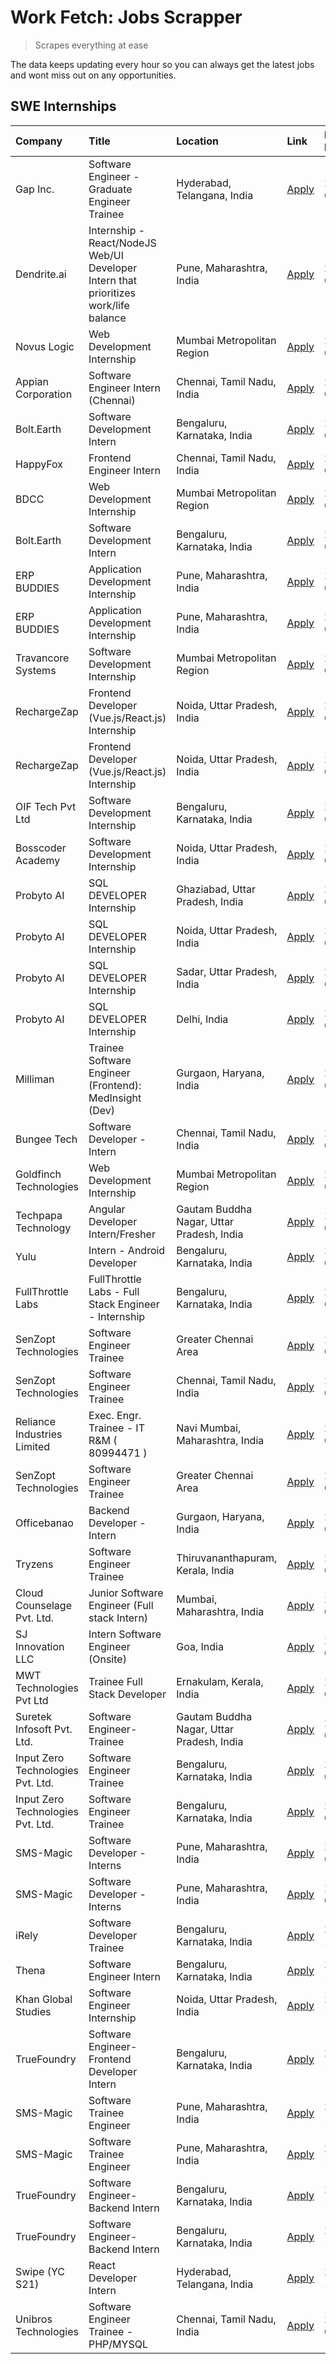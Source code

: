 # Work Fetch: Jobs Scrapper
> Scrapes everything at ease

The data keeps updating every hour so you can always get the latest jobs and wont miss out on any opportunities.

## SWE Internships
<!--START_SECTION:workfetch-->
| Company                           | Title                                                                                | Location                                  | Link                                                                                                                                                                                                                                                                                                | Date Posted   |
|:----------------------------------|:-------------------------------------------------------------------------------------|:------------------------------------------|:----------------------------------------------------------------------------------------------------------------------------------------------------------------------------------------------------------------------------------------------------------------------------------------------------|:--------------|
| Gap Inc.                          | Software Engineer - Graduate Engineer Trainee                                        | Hyderabad, Telangana, India               | [Apply](https://in.linkedin.com/jobs/view/software-engineer-graduate-engineer-trainee-at-gap-inc-3853818960?position=13&pageNum=0&refId=RlVqzUWgKJPFO8Imfhoj5A%3D%3D&trackingId=q6SJiMOgmN%2Fx8ZNLdvL8pA%3D%3D&trk=public_jobs_jserp-result_search-card)                                            | 2024-03-12    |
| Dendrite.ai                       | Internship - React/NodeJS Web/UI Developer Intern that prioritizes work/life balance | Pune, Maharashtra, India                  | [Apply](https://in.linkedin.com/jobs/view/internship-react-nodejs-web-ui-developer-intern-that-prioritizes-work-life-balance-at-dendrite-ai-3853583200?position=55&pageNum=0&refId=RlVqzUWgKJPFO8Imfhoj5A%3D%3D&trackingId=BOPgUwUU%2B9ClzqS4VZcZ6Q%3D%3D&trk=public_jobs_jserp-result_search-card) | 2024-03-12    |
| Novus Logic                       | Web Development Internship                                                           | Mumbai Metropolitan Region                | [Apply](https://in.linkedin.com/jobs/view/web-development-internship-at-novus-logic-3850818621?position=56&pageNum=0&refId=RlVqzUWgKJPFO8Imfhoj5A%3D%3D&trackingId=1e6%2BMBEcyKfdvFLwcAPnmw%3D%3D&trk=public_jobs_jserp-result_search-card)                                                         | 2024-03-08    |
| Appian Corporation                | Software Engineer Intern (Chennai)                                                   | Chennai, Tamil Nadu, India                | [Apply](https://in.linkedin.com/jobs/view/software-engineer-intern-chennai-at-appian-corporation-3848335036?position=4&pageNum=0&refId=RlVqzUWgKJPFO8Imfhoj5A%3D%3D&trackingId=OlNf0Ib6Y3aBTCmJlygmWA%3D%3D&trk=public_jobs_jserp-result_search-card)                                               | 2024-03-07    |
| Bolt.Earth                        | Software Development Intern                                                          | Bengaluru, Karnataka, India               | [Apply](https://in.linkedin.com/jobs/view/software-development-intern-at-bolt-earth-3849437038?position=28&pageNum=0&refId=RlVqzUWgKJPFO8Imfhoj5A%3D%3D&trackingId=YZssvtcyu9LsJVaI%2Bzh%2BLg%3D%3D&trk=public_jobs_jserp-result_search-card)                                                       | 2024-03-07    |
| HappyFox                          | Frontend Engineer Intern                                                             | Chennai, Tamil Nadu, India                | [Apply](https://in.linkedin.com/jobs/view/frontend-engineer-intern-at-happyfox-3848357951?position=40&pageNum=0&refId=RlVqzUWgKJPFO8Imfhoj5A%3D%3D&trackingId=wsznSw4i3psEKuMWfs63Dw%3D%3D&trk=public_jobs_jserp-result_search-card)                                                                | 2024-03-07    |
| BDCC                              | Web Development Internship                                                           | Mumbai Metropolitan Region                | [Apply](https://in.linkedin.com/jobs/view/web-development-internship-at-bdcc-3849712398?position=49&pageNum=0&refId=RlVqzUWgKJPFO8Imfhoj5A%3D%3D&trackingId=30o6t2qThelyvWCLoJpACw%3D%3D&trk=public_jobs_jserp-result_search-card)                                                                  | 2024-03-07    |
| Bolt.Earth                        | Software Development Intern                                                          | Bengaluru, Karnataka, India               | [Apply](https://in.linkedin.com/jobs/view/software-development-intern-at-bolt-earth-3849437038?position=3&pageNum=2&refId=oQpQywcdPQGPfMsqm%2BYXtw%3D%3D&trackingId=vyk5BU42CVfzb5KXmXbkXA%3D%3D&trk=public_jobs_jserp-result_search-card)                                                          | 2024-03-07    |
| ERP BUDDIES                       | Application Development Internship                                                   | Pune, Maharashtra, India                  | [Apply](https://in.linkedin.com/jobs/view/application-development-internship-at-erp-buddies-3848828144?position=31&pageNum=0&refId=RlVqzUWgKJPFO8Imfhoj5A%3D%3D&trackingId=qrzTpTN0HELyjQQJcVjHdg%3D%3D&trk=public_jobs_jserp-result_search-card)                                                   | 2024-03-06    |
| ERP BUDDIES                       | Application Development Internship                                                   | Pune, Maharashtra, India                  | [Apply](https://in.linkedin.com/jobs/view/application-development-internship-at-erp-buddies-3848828144?position=6&pageNum=2&refId=oQpQywcdPQGPfMsqm%2BYXtw%3D%3D&trackingId=aNE7EqN2aWv2y%2F6es0JPmg%3D%3D&trk=public_jobs_jserp-result_search-card)                                                | 2024-03-06    |
| Travancore Systems                | Software Development Internship                                                      | Mumbai Metropolitan Region                | [Apply](https://in.linkedin.com/jobs/view/software-development-internship-at-travancore-systems-3847706952?position=11&pageNum=0&refId=RlVqzUWgKJPFO8Imfhoj5A%3D%3D&trackingId=Rxyj1PQQuxM92m7rLjPzuQ%3D%3D&trk=public_jobs_jserp-result_search-card)                                               | 2024-03-05    |
| RechargeZap                       | Frontend Developer  (Vue.js/React.js) Internship                                     | Noida, Uttar Pradesh, India               | [Apply](https://in.linkedin.com/jobs/view/frontend-developer-vue-js-react-js-internship-at-rechargezap-3847708827?position=32&pageNum=0&refId=RlVqzUWgKJPFO8Imfhoj5A%3D%3D&trackingId=oFAXJbKd9UndMnfKsOdMGw%3D%3D&trk=public_jobs_jserp-result_search-card)                                        | 2024-03-05    |
| RechargeZap                       | Frontend Developer  (Vue.js/React.js) Internship                                     | Noida, Uttar Pradesh, India               | [Apply](https://in.linkedin.com/jobs/view/frontend-developer-vue-js-react-js-internship-at-rechargezap-3847708827?position=8&pageNum=2&refId=oQpQywcdPQGPfMsqm%2BYXtw%3D%3D&trackingId=kenDvx1eEe709gHLpuG6ew%3D%3D&trk=public_jobs_jserp-result_search-card)                                       | 2024-03-05    |
| OIF Tech Pvt Ltd                  | Software Development Internship                                                      | Bengaluru, Karnataka, India               | [Apply](https://in.linkedin.com/jobs/view/software-development-internship-at-oif-tech-pvt-ltd-3846326596?position=5&pageNum=0&refId=RlVqzUWgKJPFO8Imfhoj5A%3D%3D&trackingId=mx4to8XObsOz5GIl9Rsk%2BA%3D%3D&trk=public_jobs_jserp-result_search-card)                                                | 2024-03-04    |
| Bosscoder Academy                 | Software Development Internship                                                      | Noida, Uttar Pradesh, India               | [Apply](https://in.linkedin.com/jobs/view/software-development-internship-at-bosscoder-academy-3846323827?position=16&pageNum=0&refId=RlVqzUWgKJPFO8Imfhoj5A%3D%3D&trackingId=Xoe7qwjEnBchW1WCFB2x7Q%3D%3D&trk=public_jobs_jserp-result_search-card)                                                | 2024-03-04    |
| Probyto AI                        | SQL DEVELOPER Internship                                                             | Ghaziabad, Uttar Pradesh, India           | [Apply](https://in.linkedin.com/jobs/view/sql-developer-internship-at-probyto-ai-3846327640?position=39&pageNum=0&refId=RlVqzUWgKJPFO8Imfhoj5A%3D%3D&trackingId=OQH0IkgEpeTz7tsgL%2F%2Bifg%3D%3D&trk=public_jobs_jserp-result_search-card)                                                          | 2024-03-04    |
| Probyto AI                        | SQL DEVELOPER Internship                                                             | Noida, Uttar Pradesh, India               | [Apply](https://in.linkedin.com/jobs/view/sql-developer-internship-at-probyto-ai-3846328520?position=45&pageNum=0&refId=RlVqzUWgKJPFO8Imfhoj5A%3D%3D&trackingId=dN2hCc%2FI5JJ%2BUiwPOTpu8Q%3D%3D&trk=public_jobs_jserp-result_search-card)                                                          | 2024-03-04    |
| Probyto AI                        | SQL DEVELOPER Internship                                                             | Sadar, Uttar Pradesh, India               | [Apply](https://in.linkedin.com/jobs/view/sql-developer-internship-at-probyto-ai-3846329214?position=51&pageNum=0&refId=RlVqzUWgKJPFO8Imfhoj5A%3D%3D&trackingId=xSRabcCMunOUzwKmGnicng%3D%3D&trk=public_jobs_jserp-result_search-card)                                                              | 2024-03-04    |
| Probyto AI                        | SQL DEVELOPER Internship                                                             | Delhi, India                              | [Apply](https://in.linkedin.com/jobs/view/sql-developer-internship-at-probyto-ai-3846324863?position=54&pageNum=0&refId=RlVqzUWgKJPFO8Imfhoj5A%3D%3D&trackingId=XGq8m3ct9%2FlgY6dSObB%2Bjg%3D%3D&trk=public_jobs_jserp-result_search-card)                                                          | 2024-03-04    |
| Milliman                          | Trainee Software Engineer (Frontend): MedInsight (Dev)                               | Gurgaon, Haryana, India                   | [Apply](https://in.linkedin.com/jobs/view/trainee-software-engineer-frontend-medinsight-dev-at-milliman-3792874280?position=7&pageNum=0&refId=RlVqzUWgKJPFO8Imfhoj5A%3D%3D&trackingId=Yrjghl8Ybg2hKcNEW0ZaVQ%3D%3D&trk=public_jobs_jserp-result_search-card)                                        | 2024-03-01    |
| Bungee Tech                       | Software Developer - Intern                                                          | Chennai, Tamil Nadu, India                | [Apply](https://in.linkedin.com/jobs/view/software-developer-intern-at-bungee-tech-3842220746?position=53&pageNum=0&refId=RlVqzUWgKJPFO8Imfhoj5A%3D%3D&trackingId=juUtT3Ce9dhoVu4wmsKF3w%3D%3D&trk=public_jobs_jserp-result_search-card)                                                            | 2024-02-28    |
| Goldfinch Technologies            | Web Development Internship                                                           | Mumbai Metropolitan Region                | [Apply](https://in.linkedin.com/jobs/view/web-development-internship-at-goldfinch-technologies-3837823879?position=43&pageNum=0&refId=RlVqzUWgKJPFO8Imfhoj5A%3D%3D&trackingId=UI6VGmctpxYTNnl%2BYML2BA%3D%3D&trk=public_jobs_jserp-result_search-card)                                              | 2024-02-22    |
| Techpapa Technology               | Angular Developer Intern/Fresher                                                     | Gautam Buddha Nagar, Uttar Pradesh, India | [Apply](https://in.linkedin.com/jobs/view/angular-developer-intern-fresher-at-techpapa-technology-3834305862?position=60&pageNum=0&refId=RlVqzUWgKJPFO8Imfhoj5A%3D%3D&trackingId=GVTm5ssPL8e4U%2FdJK%2BpZ9g%3D%3D&trk=public_jobs_jserp-result_search-card)                                         | 2024-02-20    |
| Yulu                              | Intern - Android Developer                                                           | Bengaluru, Karnataka, India               | [Apply](https://in.linkedin.com/jobs/view/intern-android-developer-at-yulu-3834459982?position=50&pageNum=0&refId=RlVqzUWgKJPFO8Imfhoj5A%3D%3D&trackingId=fIHL3FkpvrhJDRIodNbf5w%3D%3D&trk=public_jobs_jserp-result_search-card)                                                                    | 2024-02-19    |
| FullThrottle Labs                 | FullThrottle Labs - Full Stack Engineer - Internship                                 | Bengaluru, Karnataka, India               | [Apply](https://in.linkedin.com/jobs/view/fullthrottle-labs-full-stack-engineer-internship-at-fullthrottle-labs-3829636016?position=57&pageNum=0&refId=RlVqzUWgKJPFO8Imfhoj5A%3D%3D&trackingId=4XvCpdsT9cev5Omp8ZR3nw%3D%3D&trk=public_jobs_jserp-result_search-card)                               | 2024-02-17    |
| SenZopt Technologies              | Software Engineer Trainee                                                            | Greater Chennai Area                      | [Apply](https://in.linkedin.com/jobs/view/software-engineer-trainee-at-senzopt-technologies-3827688781?position=34&pageNum=0&refId=RlVqzUWgKJPFO8Imfhoj5A%3D%3D&trackingId=9tuM%2FGqIL6EeULfMrSJZXQ%3D%3D&trk=public_jobs_jserp-result_search-card)                                                 | 2024-02-12    |
| SenZopt Technologies              | Software Engineer Trainee                                                            | Chennai, Tamil Nadu, India                | [Apply](https://in.linkedin.com/jobs/view/software-engineer-trainee-at-senzopt-technologies-3827686880?position=47&pageNum=0&refId=RlVqzUWgKJPFO8Imfhoj5A%3D%3D&trackingId=54GikKnGixBgEfJB6oKxqA%3D%3D&trk=public_jobs_jserp-result_search-card)                                                   | 2024-02-12    |
| Reliance Industries Limited       | Exec. Engr. Trainee - IT R&M ( 80994471 )                                            | Navi Mumbai, Maharashtra, India           | [Apply](https://in.linkedin.com/jobs/view/exec-engr-trainee-it-r-m-80994471-at-reliance-industries-limited-3850269171?position=7&pageNum=2&refId=oQpQywcdPQGPfMsqm%2BYXtw%3D%3D&trackingId=qOEgZO%2FAzlwkMZ7oQyNNEQ%3D%3D&trk=public_jobs_jserp-result_search-card)                                 | 2024-02-12    |
| SenZopt Technologies              | Software Engineer Trainee                                                            | Greater Chennai Area                      | [Apply](https://in.linkedin.com/jobs/view/software-engineer-trainee-at-senzopt-technologies-3827688781?position=10&pageNum=2&refId=oQpQywcdPQGPfMsqm%2BYXtw%3D%3D&trackingId=RnQECRFriO6BwmG5fVPflQ%3D%3D&trk=public_jobs_jserp-result_search-card)                                                 | 2024-02-12    |
| Officebanao                       | Backend Developer - Intern                                                           | Gurgaon, Haryana, India                   | [Apply](https://in.linkedin.com/jobs/view/backend-developer-intern-at-officebanao-3814263731?position=24&pageNum=0&refId=RlVqzUWgKJPFO8Imfhoj5A%3D%3D&trackingId=NDCK4CLml3wB%2BN1EglnkHQ%3D%3D&trk=public_jobs_jserp-result_search-card)                                                           | 2024-01-31    |
| Tryzens                           | Software Engineer Trainee                                                            | Thiruvananthapuram, Kerala, India         | [Apply](https://in.linkedin.com/jobs/view/software-engineer-trainee-at-tryzens-3809363491?position=36&pageNum=0&refId=RlVqzUWgKJPFO8Imfhoj5A%3D%3D&trackingId=UOSnR8tHCkjx4MxhESDSTQ%3D%3D&trk=public_jobs_jserp-result_search-card)                                                                | 2024-01-18    |
| Cloud Counselage Pvt. Ltd.        | Junior Software Engineer (Full stack Intern)                                         | Mumbai, Maharashtra, India                | [Apply](https://in.linkedin.com/jobs/view/junior-software-engineer-full-stack-intern-at-cloud-counselage-pvt-ltd-3803132814?position=25&pageNum=0&refId=RlVqzUWgKJPFO8Imfhoj5A%3D%3D&trackingId=HdEBlGqkrDsldAQ6ejrTqg%3D%3D&trk=public_jobs_jserp-result_search-card)                              | 2024-01-11    |
| SJ Innovation LLC                 | Intern Software Engineer (Onsite)                                                    | Goa, India                                | [Apply](https://in.linkedin.com/jobs/view/intern-software-engineer-onsite-at-sj-innovation-llc-3799959011?position=38&pageNum=0&refId=RlVqzUWgKJPFO8Imfhoj5A%3D%3D&trackingId=yu7wXr7gn3jzhscRnZFbcw%3D%3D&trk=public_jobs_jserp-result_search-card)                                                | 2024-01-11    |
| MWT Technologies Pvt Ltd          | Trainee Full Stack Developer                                                         | Ernakulam, Kerala, India                  | [Apply](https://in.linkedin.com/jobs/view/trainee-full-stack-developer-at-mwt-technologies-pvt-ltd-3800921715?position=8&pageNum=0&refId=RlVqzUWgKJPFO8Imfhoj5A%3D%3D&trackingId=MWFXPiBFQVO76rI79HJ1mg%3D%3D&trk=public_jobs_jserp-result_search-card)                                             | 2024-01-09    |
| Suretek Infosoft Pvt. Ltd.        | Software Engineer-Trainee                                                            | Gautam Buddha Nagar, Uttar Pradesh, India | [Apply](https://in.linkedin.com/jobs/view/software-engineer-trainee-at-suretek-infosoft-pvt-ltd-3800934643?position=21&pageNum=0&refId=RlVqzUWgKJPFO8Imfhoj5A%3D%3D&trackingId=lUbVjceTE%2BD6289yINhEuA%3D%3D&trk=public_jobs_jserp-result_search-card)                                             | 2024-01-09    |
| Input Zero Technologies Pvt. Ltd. | Software Engineer Trainee                                                            | Bengaluru, Karnataka, India               | [Apply](https://in.linkedin.com/jobs/view/software-engineer-trainee-at-input-zero-technologies-pvt-ltd-3800927643?position=29&pageNum=0&refId=RlVqzUWgKJPFO8Imfhoj5A%3D%3D&trackingId=EylRU1MHx2U%2FGozgORpblQ%3D%3D&trk=public_jobs_jserp-result_search-card)                                      | 2024-01-09    |
| Input Zero Technologies Pvt. Ltd. | Software Engineer Trainee                                                            | Bengaluru, Karnataka, India               | [Apply](https://in.linkedin.com/jobs/view/software-engineer-trainee-at-input-zero-technologies-pvt-ltd-3800927643?position=4&pageNum=2&refId=oQpQywcdPQGPfMsqm%2BYXtw%3D%3D&trackingId=y4NwpaOYC4Qw3ybVz5o3zA%3D%3D&trk=public_jobs_jserp-result_search-card)                                       | 2024-01-09    |
| SMS-Magic                         | Software Developer -Interns                                                          | Pune, Maharashtra, India                  | [Apply](https://in.linkedin.com/jobs/view/software-developer-interns-at-sms-magic-3799485343?position=33&pageNum=0&refId=RlVqzUWgKJPFO8Imfhoj5A%3D%3D&trackingId=KEkOsbwehonTo8%2BxdR28uw%3D%3D&trk=public_jobs_jserp-result_search-card)                                                           | 2024-01-05    |
| SMS-Magic                         | Software Developer -Interns                                                          | Pune, Maharashtra, India                  | [Apply](https://in.linkedin.com/jobs/view/software-developer-interns-at-sms-magic-3799485343?position=9&pageNum=2&refId=oQpQywcdPQGPfMsqm%2BYXtw%3D%3D&trackingId=yE0W5krY%2B05Q4OkofEX0Zw%3D%3D&trk=public_jobs_jserp-result_search-card)                                                          | 2024-01-05    |
| iRely                             | Software Developer Trainee                                                           | Bengaluru, Karnataka, India               | [Apply](https://in.linkedin.com/jobs/view/software-developer-trainee-at-irely-3801577534?position=15&pageNum=0&refId=RlVqzUWgKJPFO8Imfhoj5A%3D%3D&trackingId=hAdJoyauC6xLy1nUwxQgWQ%3D%3D&trk=public_jobs_jserp-result_search-card)                                                                 | 2023-12-22    |
| Thena                             | Software Engineer Intern                                                             | Bengaluru, Karnataka, India               | [Apply](https://in.linkedin.com/jobs/view/software-engineer-intern-at-thena-3778731751?position=18&pageNum=0&refId=RlVqzUWgKJPFO8Imfhoj5A%3D%3D&trackingId=0TfbSsMiw0T44DGEOER%2Baw%3D%3D&trk=public_jobs_jserp-result_search-card)                                                                 | 2023-12-05    |
| Khan Global Studies               | Software Engineer Internship                                                         | Noida, Uttar Pradesh, India               | [Apply](https://in.linkedin.com/jobs/view/software-engineer-internship-at-khan-global-studies-3766942197?position=52&pageNum=0&refId=RlVqzUWgKJPFO8Imfhoj5A%3D%3D&trackingId=lh70wOgAt3EWZ4brFqOugg%3D%3D&trk=public_jobs_jserp-result_search-card)                                                 | 2023-11-27    |
| TrueFoundry                       | Software Engineer- Frontend Developer Intern                                         | Bengaluru, Karnataka, India               | [Apply](https://in.linkedin.com/jobs/view/software-engineer-frontend-developer-intern-at-truefoundry-3790095058?position=17&pageNum=0&refId=RlVqzUWgKJPFO8Imfhoj5A%3D%3D&trackingId=4G2a6cZB2jLqqD3FMJU2zw%3D%3D&trk=public_jobs_jserp-result_search-card)                                          | 2023-11-24    |
| SMS-Magic                         | Software Trainee Engineer                                                            | Pune, Maharashtra, India                  | [Apply](https://in.linkedin.com/jobs/view/software-trainee-engineer-at-sms-magic-3761409781?position=27&pageNum=0&refId=RlVqzUWgKJPFO8Imfhoj5A%3D%3D&trackingId=J3wZ%2B%2FJVbkrhMkwcA1m6uw%3D%3D&trk=public_jobs_jserp-result_search-card)                                                          | 2023-11-16    |
| SMS-Magic                         | Software Trainee Engineer                                                            | Pune, Maharashtra, India                  | [Apply](https://in.linkedin.com/jobs/view/software-trainee-engineer-at-sms-magic-3761409781?position=2&pageNum=2&refId=oQpQywcdPQGPfMsqm%2BYXtw%3D%3D&trackingId=gBUsnoiBrmdkphtU3P0arQ%3D%3D&trk=public_jobs_jserp-result_search-card)                                                             | 2023-11-16    |
| TrueFoundry                       | Software Engineer-Backend Intern                                                     | Bengaluru, Karnataka, India               | [Apply](https://in.linkedin.com/jobs/view/software-engineer-backend-intern-at-truefoundry-3779508170?position=30&pageNum=0&refId=RlVqzUWgKJPFO8Imfhoj5A%3D%3D&trackingId=HxtmrNb37PmXON%2BCd%2B8fIA%3D%3D&trk=public_jobs_jserp-result_search-card)                                                 | 2023-11-10    |
| TrueFoundry                       | Software Engineer-Backend Intern                                                     | Bengaluru, Karnataka, India               | [Apply](https://in.linkedin.com/jobs/view/software-engineer-backend-intern-at-truefoundry-3779508170?position=5&pageNum=2&refId=oQpQywcdPQGPfMsqm%2BYXtw%3D%3D&trackingId=cUJSQQljQ7TP571kzMTUCw%3D%3D&trk=public_jobs_jserp-result_search-card)                                                    | 2023-11-10    |
| Swipe (YC S21)                    | React Developer Intern                                                               | Hyderabad, Telangana, India               | [Apply](https://in.linkedin.com/jobs/view/react-developer-intern-at-swipe-yc-s21-3737600089?position=19&pageNum=0&refId=RlVqzUWgKJPFO8Imfhoj5A%3D%3D&trackingId=M7l5Zkun5cyTpjOQHPHAsg%3D%3D&trk=public_jobs_jserp-result_search-card)                                                              | 2023-10-13    |
| Unibros Technologies              | Software Engineer Trainee - PHP/MYSQL                                                | Chennai, Tamil Nadu, India                | [Apply](https://in.linkedin.com/jobs/view/software-engineer-trainee-php-mysql-at-unibros-technologies-3656599241?position=35&pageNum=0&refId=RlVqzUWgKJPFO8Imfhoj5A%3D%3D&trackingId=v7EFJeH4nSNv4BYkowxbAg%3D%3D&trk=public_jobs_jserp-result_search-card)                                         | 2023-06-12    |
<!--END_SECTION:workfetch-->
